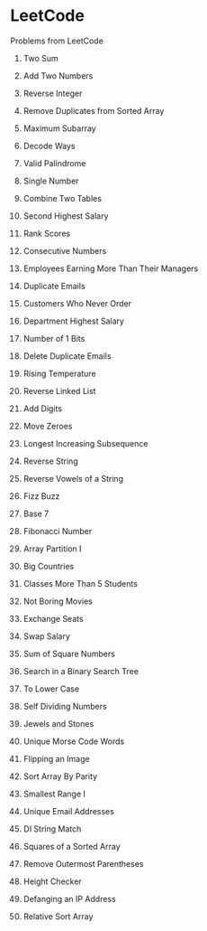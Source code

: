# LeetCode
Problems from LeetCode

1. Two Sum

2. Add Two Numbers

7. Reverse Integer

26. Remove Duplicates from Sorted Array

53. Maximum Subarray

91. Decode Ways

125. Valid Palindrome

136. Single Number

175. Combine Two Tables

176. Second Highest Salary

178. Rank Scores

180. Consecutive Numbers

181. Employees Earning More Than Their Managers

182. Duplicate Emails

183. Customers Who Never Order

184. Department Highest Salary

191. Number of 1 Bits

196. Delete Duplicate Emails

197. Rising Temperature

206. Reverse Linked List

258. Add Digits

283. Move Zeroes

300. Longest Increasing Subsequence

344. Reverse String

345. Reverse Vowels of a String

412. Fizz Buzz

504. Base 7

509. Fibonacci Number

561. Array Partition I

595. Big Countries

596. Classes More Than 5 Students

620. Not Boring Movies

626. Exchange Seats

627. Swap Salary

633. Sum of Square Numbers

700. Search in a Binary Search Tree

709. To Lower Case

728. Self Dividing Numbers

771. Jewels and Stones

804. Unique Morse Code Words

832. Flipping an Image

905. Sort Array By Parity

908. Smallest Range I

929. Unique Email Addresses

942. DI String Match

977. Squares of a Sorted Array

1021. Remove Outermost Parentheses

1051. Height Checker

1108. Defanging an IP Address

1122. Relative Sort Array
